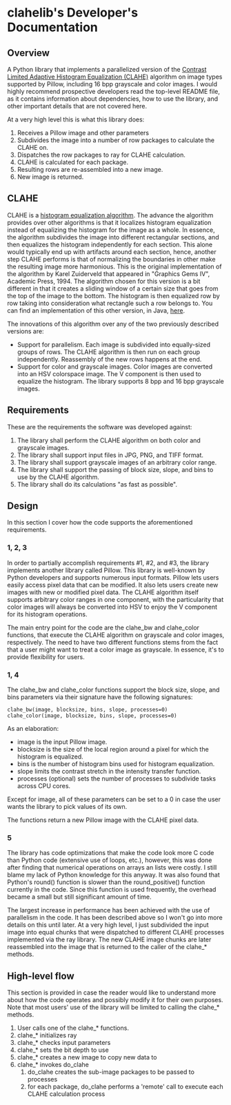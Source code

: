 # clahelib's Developer's Documentation

## Overview

A Python library that implements a parallelized version of the [Contrast Limited Adaptive Histogram Equalization (CLAHE)](https://en.wikipedia.org/wiki/Adaptive_histogram_equalization) algorithm on image types supported by Pillow, including 16 bpp grayscale and color images. I would highly recommend prospective developers read the top-level README file, as it contains information about dependencies, how to use the library, and other important details that are not covered here.

At a very high level this is what this library does:

1. Receives a Pillow image and other parameters
2. Subdivides the image into a number of row packages to calculate the CLAHE on.
3. Dispatches the row packages to ray for CLAHE calculation.
4. CLAHE is calculated for each package.
5. Resulting rows are re-assembled into a new image.
6. New image is returned.

## CLAHE

CLAHE is a [histogram equalization algorithm](https://en.wikipedia.org/wiki/Histogram_equalization). The advance the algorithm provides over other algorithms is that it localizes histogram equalization instead of equalizing the histogram for the image as a whole. In essence, the algorithm subdivides the image into different rectangular sections, and then equalizes the histogram independently for each section. This alone would typically end up with artifacts around each section, hence, another step CLAHE performs is that of normalizing the boundaries in other make the resulting image more harmonious. This is the original implementation of the algorithm by Karel Zuiderveld that appeared in "Graphics Gems IV", Academic Press, 1994. The algorithm chosen for this version is a bit different in that it creates a sliding window of a certain size that goes from the top of the image to the bottom. The histogram is then equalized row by row taking into consideration what rectangle such a row belongs to. You can find an implementation of this other version, in Java, [here](https://imagej.nih.gov/ij/plugins/clahe/CLAHE_.java).

The innovations of this algorithm over any of the two previously described versions are:

* Support for parallelism. Each image is subdivided into equally-sized groups of rows. The CLAHE algorithm is then run on each group independently. Reassembly of the new rows happens at the end.
* Support for color and grayscale images. Color images are converted into an HSV colorspace image. The V component is then used to equalize the histogram. The library supports 8 bpp and 16 bpp grayscale images.

## Requirements

These are the requirements the software was developed against:

1. The library shall perform the CLAHE algorithm on both color and grayscale images.
2. The library shall support input files in JPG, PNG, and TIFF format.
3. The library shall support grayscale images of an arbitrary color range.
4. The library shall support the passing of block size, slope, and bins to use by the CLAHE algorithm.
5. The library shall do its calculations "as fast as possible".

## Design

In this section I cover how the code supports the aforementioned requirements.

### 1, 2, 3

In order to partially accomplish requirements #1, #2, and #3, the library implements another library called Pillow. This library is well-known by Python developers and supports numerous input formats. Pillow lets users easily access pixel data that can be modified. It also lets users create new images with new or modified pixel data. The CLAHE algorithm itself supports arbitrary color ranges in one component, with the particularity that color images will always be converted into HSV to enjoy the V component for its histogram operations.

The main entry point for the code are the clahe_bw and clahe_color functions, that execute the CLAHE algorithm on grayscale and color images, respectively. The need to have two different functions stems from the fact that a user might want to treat a color image as grayscale. In essence, it's to provide flexibility for users.

### 1, 4

The clahe_bw and clahe_color functions support the block size, slope, and bins parameters via their signature have the following signatures:

    clahe_bw(image, blocksize, bins, slope, processes=0)
    clahe_color(image, blocksize, bins, slope, processes=0)

As an elaboration:

* image is the input Pillow image.
* blocksize is the size of the local region around a pixel for which the histogram is equalized.
* bins is the number of histogram bins used for histogram equalization.
* slope limits the contrast stretch in the intensity transfer function. 
* processes (optional) sets the number of processes to subdivide tasks across CPU cores.

Except for image, all of these parameters can be set to a 0 in case the user wants the library to pick values of its own.

The functions return a new Pillow image with the CLAHE pixel data.

### 5

The library has code optimizations that make the code look more C code than Python code (extensive use of loops, etc.), however, this was done after finding that numerical operations on arrays an lists were costly. I still blame my lack of Python knowledge for this anyway. It was also found that Python's round() function is slower than the round_positive() function currently in the code. Since this function is used frequently, the overhead became a small but still significant amount of time.

The largest increase in performance has been achieved with the use of parallelism in the code. It has been described above so I won't go into more details on this until later. At a very high level, I just subdivided the input image into equal chunks that were dispatched to different CLAHE processes implemented via the ray library. The new CLAHE image chunks are later reassembled into the image that is returned to the caller of the clahe_* methods.

## High-level flow

This section is provided in case the reader would like to understand more about how the code operates and possibly modify it for their own purposes. Note that most users' use of the library will be limited to calling the clahe_* methods.

1. User calls one of the clahe_* functions.
2. clahe_* initializes ray
3. clahe_* checks input parameters
4. clahe_* sets the bit depth to use
5. clahe_* creates a new image to copy new data to
6. clahe_* invokes do_clahe
    1. do_clahe creates the sub-image packages to be passed to processes
    2. for each package, do_clahe performs a 'remote' call to execute each CLAHE calculation process


